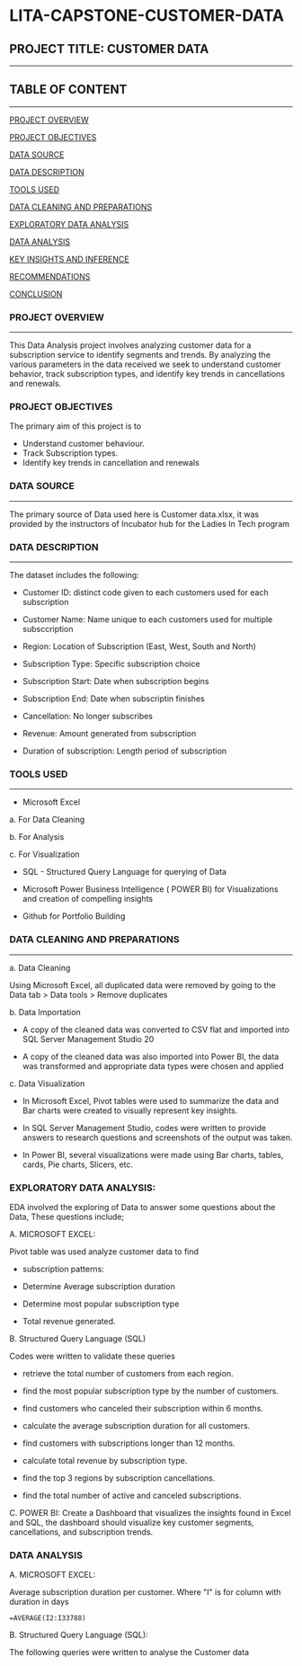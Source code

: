 # LITA-CAPSTONE-CUSTOMER-DATA

## PROJECT TITLE: CUSTOMER DATA
---

## TABLE OF CONTENT
---

[PROJECT OVERVIEW](#Project-overview)

[PROJECT OBJECTIVES](#Product-Objectives)

[DATA SOURCE](#Data-source)

[DATA DESCRIPTION](#Data-description)

[TOOLS USED](#Tools-used)

[DATA CLEANING AND PREPARATIONS](#Data-cleaning-and-preparations)

[EXPLORATORY DATA ANALYSIS](#Exploratory-data-analysis)

[DATA ANALYSIS](#Data-analysis)

[KEY INSIGHTS AND INFERENCE](#Key-insights-and-inference)

[RECOMMENDATIONS](#Recommendations)

[CONCLUSION](#Conclusion)


### PROJECT OVERVIEW
---

This Data Analysis project involves analyzing customer data for a subscription service to identify segments and trends. By analyzing the various parameters in the data received we seek to understand customer behavior, track subscription types, and identify key trends in cancellations and renewals.

### PROJECT OBJECTIVES

The primary aim of this project is to 
- Understand customer behaviour.
- Track Subscription types.
- Identify key trends in cancellation and renewals


### DATA SOURCE
---

The primary source of Data used here is Customer data.xlsx, it was provided by the instructors of Incubator hub for the Ladies In Tech program



### DATA DESCRIPTION
---

The dataset includes the following:

- Customer ID: distinct code given to each customers used for each subscription

- Customer Name: Name unique to each customers used for multiple subsccription

- Region: Location of Subscription (East, West, South and North)

- Subscription Type: Specific subscription choice

- Subscription Start: Date when subscription begins

- Subscription End: Date when subscriptin finishes

- Cancellation: No longer subscribes

- Revenue: Amount generated from subscription

- Duration of subscription: Length period of subscription


### TOOLS USED
---

- Microsoft Excel

a. For Data Cleaning

b. For Analysis

c. For Visualization

- SQL - Structured Query Language for querying of Data

- Microsoft Power Business Intelligence ( POWER BI) for Visualizations and creation of compelling insights

- Github for Portfolio Building

  
### DATA CLEANING AND PREPARATIONS
---

a. Data Cleaning

Using Microsoft Excel, all duplicated data were removed by going to the Data tab > Data tools > Remove duplicates

b. Data Importation

- A copy of the cleaned data was converted to CSV flat and imported into SQL Server Management Studio 20
  
- A copy of the cleaned data was also imported into Power BI, the data was transformed and appropriate data types were chosen and applied

c. Data Visualization

- In Microsoft Excel, Pivot tables were used to summarize the data and Bar charts were created to visually represent key insights.

- In SQL Server Management Studio, codes were written to provide answers to research questions and screenshots of the output was taken.

- In Power BI, several visualizations were made using Bar charts, tables, cards, Pie charts, Slicers, etc.


### EXPLORATORY DATA ANALYSIS:

EDA involved the exploring of Data to answer some questions about the Data, These questions include;

A. MICROSOFT EXCEL:

Pivot table was used analyze customer data to find

- subscription patterns:

- Determine Average subscription duration

- Determine most popular subscription type
  
- Total revenue generated.

B. Structured Query Language (SQL)

Codes were written to validate these queries

- retrieve the total number of customers from each region.
  
- find the most popular subscription type by the number of customers.
  
- find customers who canceled their subscription within 6 months.
  
- calculate the average subscription duration for all customers.

- find customers with subscriptions longer than 12 months.

- calculate total revenue by subscription type.

- find the top 3 regions by subscription cancellations.

- find the total number of active and canceled subscriptions.

C. POWER BI: Create a Dashboard that visualizes the insights found in Excel and SQL, the dashboard should visualize key customer segments, 
cancellations, and subscription trends. 
  

### DATA ANALYSIS

A. MICROSOFT EXCEL:

Average subscription duration per customer. Where "I" is for column with duration in days

```
=AVERAGE(I2:I33788)
```

B. Structured Query Language (SQL):

The following queries were written to analyse the Customer data
